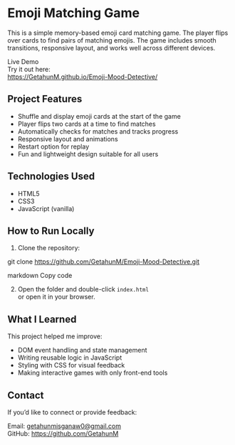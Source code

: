 Emoji Matching Game
====================

This is a simple memory-based emoji card matching game. The player flips over cards to find pairs of matching emojis. The game includes smooth transitions, responsive layout, and works well across different devices.

Live Demo  
Try it out here:  
https://GetahunM.github.io/Emoji-Mood-Detective/

Project Features
----------------

- Shuffle and display emoji cards at the start of the game
- Player flips two cards at a time to find matches
- Automatically checks for matches and tracks progress
- Responsive layout and animations
- Restart option for replay
- Fun and lightweight design suitable for all users

Technologies Used
-----------------

- HTML5  
- CSS3  
- JavaScript (vanilla)

How to Run Locally
------------------

1. Clone the repository:

git clone https://github.com/GetahunM/Emoji-Mood-Detective.git

markdown
Copy code

2. Open the folder and double-click `index.html`  
or open it in your browser.

What I Learned
--------------

This project helped me improve:
- DOM event handling and state management
- Writing reusable logic in JavaScript
- Styling with CSS for visual feedback
- Making interactive games with only front-end tools

Contact
-------

If you’d like to connect or provide feedback:

Email: getahunmisganaw0@gmail.com  
GitHub: https://github.com/GetahunM
